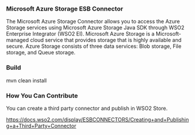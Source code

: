 ### Microsoft Azure Storage ESB Connector

The Microsoft Azure Storage Connector allows you to access the Azure Storage services using Microsoft Azure Storage Java SDK through WSO2 Enterprise Integrator (WSO2 EI). Microsoft Azure Storage is a Microsoft-managed cloud service that provides storage that is highly available and secure. Azure Storage consists of three data services: Blob storage, File storage, and Queue storage.

### Build

mvn clean install

### How You Can Contribute
You can create a third party connector and publish in WSO2 Store.

https://docs.wso2.com/display/ESBCONNECTORS/Creating+and+Publishing+a+Third+Party+Connector

